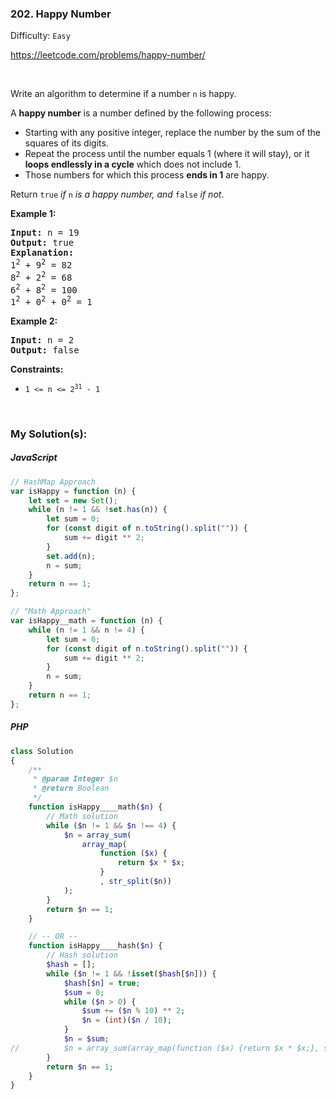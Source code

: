 ### 202. Happy Number

Difficulty: `Easy`

https://leetcode.com/problems/happy-number/

<p>&nbsp;</p>
<p>Write an algorithm to determine if a number <code>n</code> is happy.</p>

<p>A <strong>happy number</strong> is a number defined by the following process:</p>
<ul>
	<li>Starting with any positive integer, replace the number by the sum of the squares of its digits.</li>
	<li>Repeat the process until the number equals 1 (where it will stay), or it <strong>loops endlessly in a cycle</strong> which does not include 1.</li>
	<li>Those numbers for which this process <strong>ends in 1</strong> are happy.</li>
</ul>

<p>Return <code>true</code> <em>if</em> <code>n</code> <em>is a happy number, and</em> <code>false</code> <em>if not</em>.</p>

<p><strong class="example">Example 1:</strong></p>

<pre><strong>Input:</strong> n = 19
<strong>Output:</strong> true
<strong>Explanation:</strong>
1<sup>2</sup> + 9<sup>2</sup> = 82
8<sup>2</sup> + 2<sup>2</sup> = 68
6<sup>2</sup> + 8<sup>2</sup> = 100
1<sup>2</sup> + 0<sup>2</sup> + 0<sup>2</sup> = 1
</pre>

<p><strong class="example">Example 2:</strong></p>

<pre><strong>Input:</strong> n = 2
<strong>Output:</strong> false
</pre>

<p><strong>Constraints:</strong></p>

<ul>
	<li><code>1 &lt;= n &lt;= 2<sup>31</sup> - 1</code></li>
</ul>
<p>&nbsp;</p>

### My Solution(s):

##### JavaScript

```js
// HashMap Approach
var isHappy = function (n) {
    let set = new Set();
    while (n != 1 && !set.has(n)) {
        let sum = 0;
        for (const digit of n.toString().split("")) {
            sum += digit ** 2;
        }
        set.add(n);
        n = sum;
    }
    return n == 1;
};

// "Math Approach"
var isHappy__math = function (n) {
    while (n != 1 && n != 4) {
        let sum = 0;
        for (const digit of n.toString().split("")) {
            sum += digit ** 2;
        }
        n = sum;
    }
    return n == 1;
};


```

##### PHP

```php
class Solution
{
    /**
     * @param Integer $n
     * @return Boolean
     */
    function isHappy____math($n) {
        // Math solution
        while ($n != 1 && $n !== 4) {
            $n = array_sum(
                array_map(
                    function ($x) {
                        return $x * $x;
                    }
                    , str_split($n))
            );
        }
        return $n == 1;
    }

    // -- OR --
    function isHappy____hash($n) {
        // Hash solution
        $hash = [];
        while ($n != 1 && !isset($hash[$n])) {
            $hash[$n] = true;
            $sum = 0;
            while ($n > 0) {
                $sum += ($n % 10) ** 2;
                $n = (int)($n / 10);
            }
            $n = $sum;
//          $n = array_sum(array_map(function ($x) {return $x * $x;}, str_split($n)));
        }
        return $n == 1;
    }
}
```

